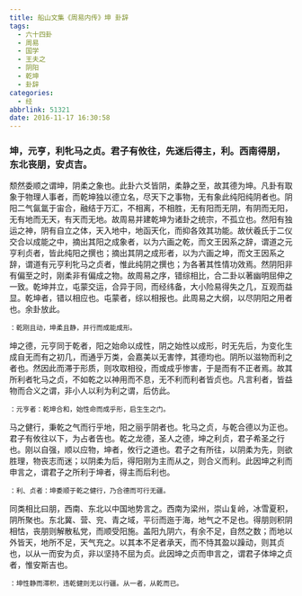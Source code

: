 ```yaml
---
title: 船山文集《周易内传》坤 卦辞
tags:
  - 六十四卦
  - 周易
  - 国学
  - 王夫之
  - 阴阳
  - 乾坤
  - 卦辞
categories:
  - 经
abbrlink: 51321
date: 2016-11-17 16:30:58
---
```


### 坤，元亨，利牝马之贞。君子有攸往，先迷后得主，利。西南得朋，东北丧朋，安贞吉。

颓然委顺之谓坤，阴柔之象也。此卦六爻皆阴，柔静之至，故其德为坤。凡卦有取象于物理人事者，而乾坤独以德立名，尽天下之事物，无有象此纯阳纯阴者也。阴阳二气氤氲于宙合，融结于万汇，不相离，不相胜，无有阳而无阴，有阴而无阳，无有地而无天，有天而无地。故周易并建乾坤为诸卦之统宗，不孤立也。然阳有独运之神，阴有自立之体，天入地中，地函天化，而抑各效其功能。故伏羲氏于二仪交合以成能之中，摘出其阳之成象者，以为六画之乾，而文王因系之辞，谓道之元亨利贞者，皆此纯阳之撰也；摘出其阴之成形者，以为六画之坤，而文王因系之辞，谓道有元亨利牝马之贞者，惟此纯阴之撰也；为各著其性情功效焉。然阴阳非有偏至之时，刚柔非有偏成之物。故周易之序，错综相比，合二卦以著幽明屈伸之一致。乾坤并立，屯蒙交运，合异于同，而经纬备，大小险易得失之几，互观而益显。乾坤者，错以相应也。屯蒙者，综以相报也。此周易之大纲，以尽阴阳之用者也。余卦放此。  

`：乾刚且动，坤柔且静，并行而成能成形。`

坤之德，元亨同于乾者，阳之始命以成性，阴之始性以成形，时无先后，为变化生成自无而有之初几，而通乎万类，会嘉美以无害悖，其德均也。阴所以滋物而利之者也。然因此而滞于形质，则攻取相役，而或成乎惨害，于是而有不正者焉。故其所利者牝马之贞，不如乾之以神用而不息，无不利而利者皆贞也。凡言利者，皆益物而合义之谓，非小人以利为利之谓，后仿此。  

`：元亨者：乾坤合和，始性命而成乎形，启生生之门。`

马之健行，秉乾之气而行乎地，阳之丽乎阴者也。牝马之贞，与乾合德以为正也。君子有攸往以下，为占者告也。乾之龙德，圣人之德，坤之利贞，君子希圣之行也。刚以自强，顺以应物，坤者，攸行之道也。君子之有所往，以阴柔为先，则欲胜理，物丧志而迷；以阴柔为后，得阳刚为主而从之，则合义而利。此因坤之利而申言之，谓君子之所利于坤者，得主而后利也。  

`：利、贞者：坤委顺于乾之健行，乃合德而可行无疆。`

同类相比曰朋，西南、东北以中国地势言之。西南为梁州，崇山复岭，冰雪夏积，阴所聚也。东北冀、营、兖、青之域，平衍而迤于海，地气之不足也。得朋则积阴相怙，丧朋则解散私党，而顺受阳施。盖阳九阴六，有余不足，自然之数；而地以外皆天，地所不足，天气充之。以其本不足者承天，而不恃其盈以躁动，则其贞也，以从一而安为贞，非以坚持不屈为贞。此因坤之贞而申言之，谓君子体坤之贞者，惟安斯吉也。  

`：坤性静而滞积，违乾健则无以行疆。从一者，从乾而已。`